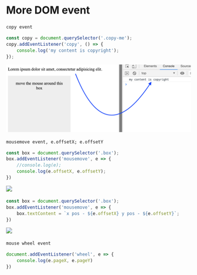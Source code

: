 # More DOM event

`copy event`

```js
const copy = document.querySelector('.copy-me');
copy.addEventListener('copy', () => {
    console.log('my content is copyright');
});
```
![](img/25.png)

`mousemove event, e.offsetX; e.offsetY`

```js
const box = document.querySelector('.box');
box.addEventListener('mousemove', e => {
    //console.log(e);
    console.log(e.offsetX, e.offsetY);
})
```
![](img/6.gif)

```js
const box = document.querySelector('.box');
box.addEventListener('mousemove', e => {
    box.textContent = `x pos - ${e.offsetX} y pos - ${e.offsetY}`;
})
```
![](img/7.gif)



`mouse wheel event`

```js
document.addEventListener('wheel', e => {
    console.log(e.pageX, e.pageY)
})
```






